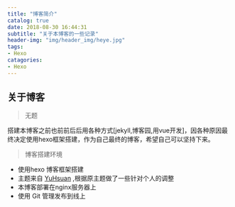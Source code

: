 ```yaml
---
title: "博客简介"
catalog: true
date: 2018-08-30 16:44:31
subtitle: "关于本博客的一些记录"
header-img: "img/header_img/heye.jpg"
tags:
- Hexo
catagories:
- Hexo
---
```

## 关于博客

> 无题

搭建本博客之前也前前后后用各种方式[jekyll,博客园,用vue开发]，因各种原因最终决定使用hexo框架搭建，作为自己最终的博客，希望自己可以坚持下来。

> 博客搭建环境
- 使用hexo 博客框架搭建
- 主题来自 [YuHsuan](http://beantech.org) ,根据原主题做了一些针对个人的调整
- 本博客部署在nginx服务器上
- 使用 Git 管理发布到线上